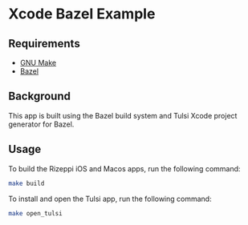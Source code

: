 # Xcode Bazel Example

## Requirements

- [GNU Make](https://www.gnu.org/software/make/)
- [Bazel](https://bazel.build/)

## Background

This app is built using the Bazel build system and Tulsi Xcode project generator for Bazel.

## Usage

To build the Rizeppi iOS and Macos apps, run the following command:
```bash
make build
```

To install and open the Tulsi app, run the following command:
```bash
make open_tulsi
```
